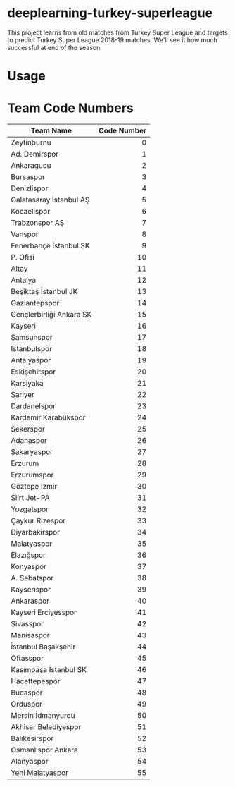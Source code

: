 # deeplearning-turkey-superleague

This project learns from old matches from Turkey Super League and targets to predict Turkey Super League 2018-19 matches. We'll see it how much successful at end of the season.

# Usage


# Team Code Numbers

<table class="table table-bordered table-hover table-condensed">
<thead><tr><th title="Field #1">Team Name</th>
<th title="Field #2">Code Number</th>
</tr></thead>
<tbody><tr>
<td>Zeytinburnu</td>
<td align="right">0</td>
</tr>
<tr>
<td>Ad. Demirspor</td>
<td align="right">1</td>
</tr>
<tr>
<td>Ankaragucu</td>
<td align="right">2</td>
</tr>
<tr>
<td>Bursaspor</td>
<td align="right">3</td>
</tr>
<tr>
<td>Denizlispor</td>
<td align="right">4</td>
</tr>
<tr>
<td>Galatasaray İstanbul AŞ</td>
<td align="right">5</td>
</tr>
<tr>
<td>Kocaelispor</td>
<td align="right">6</td>
</tr>
<tr>
<td>Trabzonspor AŞ</td>
<td align="right">7</td>
</tr>
<tr>
<td>Vanspor</td>
<td align="right">8</td>
</tr>
<tr>
<td>Fenerbahçe İstanbul SK</td>
<td align="right">9</td>
</tr>
<tr>
<td>P. Ofisi</td>
<td align="right">10</td>
</tr>
<tr>
<td>Altay</td>
<td align="right">11</td>
</tr>
<tr>
<td>Antalya</td>
<td align="right">12</td>
</tr>
<tr>
<td>Beşiktaş İstanbul JK</td>
<td align="right">13</td>
</tr>
<tr>
<td>Gaziantepspor</td>
<td align="right">14</td>
</tr>
<tr>
<td>Gençlerbirliği Ankara SK</td>
<td align="right">15</td>
</tr>
<tr>
<td>Kayseri</td>
<td align="right">16</td>
</tr>
<tr>
<td>Samsunspor</td>
<td align="right">17</td>
</tr>
<tr>
<td>Istanbulspor</td>
<td align="right">18</td>
</tr>
<tr>
<td>Antalyaspor</td>
<td align="right">19</td>
</tr>
<tr>
<td>Eskişehirspor</td>
<td align="right">20</td>
</tr>
<tr>
<td>Karsiyaka</td>
<td align="right">21</td>
</tr>
<tr>
<td>Sariyer</td>
<td align="right">22</td>
</tr>
<tr>
<td>Dardanelspor</td>
<td align="right">23</td>
</tr>
<tr>
<td>Kardemir Karabükspor</td>
<td align="right">24</td>
</tr>
<tr>
<td>Sekerspor</td>
<td align="right">25</td>
</tr>
<tr>
<td>Adanaspor</td>
<td align="right">26</td>
</tr>
<tr>
<td>Sakaryaspor</td>
<td align="right">27</td>
</tr>
<tr>
<td>Erzurum</td>
<td align="right">28</td>
</tr>
<tr>
<td>Erzurumspor</td>
<td align="right">29</td>
</tr>
<tr>
<td>Göztepe Izmir</td>
<td align="right">30</td>
</tr>
<tr>
<td>Siirt Jet-PA</td>
<td align="right">31</td>
</tr>
<tr>
<td>Yozgatspor</td>
<td align="right">32</td>
</tr>
<tr>
<td>Çaykur Rizespor</td>
<td align="right">33</td>
</tr>
<tr>
<td>Diyarbakirspor</td>
<td align="right">34</td>
</tr>
<tr>
<td>Malatyaspor</td>
<td align="right">35</td>
</tr>
<tr>
<td>Elazığspor</td>
<td align="right">36</td>
</tr>
<tr>
<td>Konyaspor</td>
<td align="right">37</td>
</tr>
<tr>
<td>A. Sebatspor</td>
<td align="right">38</td>
</tr>
<tr>
<td>Kayserispor</td>
<td align="right">39</td>
</tr>
<tr>
<td>Ankaraspor</td>
<td align="right">40</td>
</tr>
<tr>
<td>Kayseri Erciyesspor</td>
<td align="right">41</td>
</tr>
<tr>
<td>Sivasspor</td>
<td align="right">42</td>
</tr>
<tr>
<td>Manisaspor</td>
<td align="right">43</td>
</tr>
<tr>
<td>İstanbul Başakşehir</td>
<td align="right">44</td>
</tr>
<tr>
<td>Oftasspor</td>
<td align="right">45</td>
</tr>
<tr>
<td>Kasımpaşa İstanbul SK</td>
<td align="right">46</td>
</tr>
<tr>
<td>Hacettepespor</td>
<td align="right">47</td>
</tr>
<tr>
<td>Bucaspor</td>
<td align="right">48</td>
</tr>
<tr>
<td>Orduspor</td>
<td align="right">49</td>
</tr>
<tr>
<td>Mersin İdmanyurdu</td>
<td align="right">50</td>
</tr>
<tr>
<td>Akhisar Belediyespor</td>
<td align="right">51</td>
</tr>
<tr>
<td>Balıkesirspor</td>
<td align="right">52</td>
</tr>
<tr>
<td>Osmanlıspor Ankara</td>
<td align="right">53</td>
</tr>
<tr>
<td>Alanyaspor</td>
<td align="right">54</td>
</tr>
<tr>
<td>Yeni Malatyaspor</td>
<td align="right">55</td>
</tr>
</tbody></table>